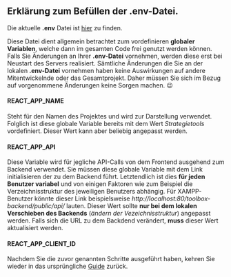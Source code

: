 ## Erklärung zum Befüllen der .env-Datei.

Die aktuelle **.env** Datei ist [hier](./.env.example) zu finden.  

Diese Datei dient allgemein betrachtet zum vordefinieren **globaler Variablen**, welche dann im gesamten Code frei genutzt werden können. Falls Sie Änderungen an Ihrer **.env-Datei** vornehmen, werden diese erst bei Neustart des Servers realisiert. 
Sämtliche Änderungen die Sie an der lokalen **.env-Datei** vornehmen haben keine Auswirkungen auf andere Mitentwickelnde oder das Gesamtprojekt. Daher müssen Sie sich im Bezug auf vorgenommene Änderungen keine Sorgen machen. :wink:

#### REACT_APP_NAME
Steht für den Namen des Projektes und wird zur Darstellung verwendet. Folglich ist diese globale Variable bereits mit dem Wert *Strategietools* vordefiniert. Dieser Wert kann aber beliebig angepasst werden. 

#### REACT_APP_API
Diese Variable wird für jegliche API-Calls von dem Frontend ausgehend zum Backend verwendet. Sie müssen diese globale Variable mit dem Link initialisieren der zu dem Backend führt. Letztendlich ist dies **für jeden Benutzer variabel** und von einigen Faktoren wie zum Beispiel die Verzeichnisstruktur des jeweiligen Benutzers abhängig. Für XAMPP-Benutzer könnte dieser Link beispielsweise *http://localhost:80/toolbox-backend/public/api/* lauten. Dieser Wert sollte **nur bei dem lokalen Verschieben des Backends** (*ändern der Vezeichnisstruktur*) angepasst werden. Falls sich die URL zu dem Backdend verändert, **muss** dieser Wert aktualisiert werden.

#### REACT_APP_CLIENT_ID

   

Nachdem Sie die zuvor genannten Schritte ausgeführt haben, kehren Sie wieder in das ursprüngliche [Guide](https://github.com/ricom/toolbox-frontend/blob/main/README.md) zurück.
